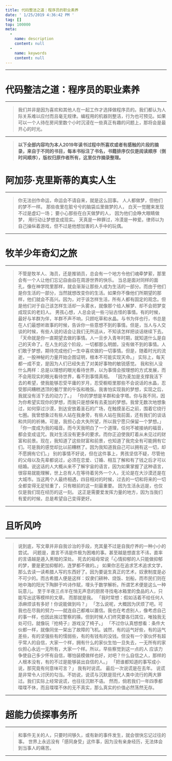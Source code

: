 ```yaml
---
title: 代码整洁之道：程序员的职业素养
date: ' 1/25/2019 4:36:42 PM '
tag: []
top: 100000
meta:
  -
    name: description
    content: null
  -
    name: keywords
    content: null
---
```

----------
# 代码整洁之道：程序员的职业素养

--------

> 我们并非是因为喜欢和其他人在一起工作才选择做程序员的。我们都认为人际关系难以应付而且毫无规律。编程用的机器则整洁，行为也可预见。如果可以一个人待在房间里数个小时沉浸在一些真正有趣的问题上，那将会是最开心的时光。

--------

> **以下全部内容均为本人2019年读书过程中所喜欢或者有感触的片段的摘录，来自于不同的书目，每本书标注了书名，书籍排序仅仅是阅读顺序（倒时间顺序），版权归原作者所有，这里仅作摘录整理。**

# 阿加莎·克里斯蒂的真实人生

--------

> 你无法创作命运，命运会不请自来，就是这么回事。
  人人都做梦，但他们的梦不一样。
  那些夜里在脏兮兮的脑袋瓜里做梦的人，
  白天一觉醒来发现不过是虚幻一场；
  要小心那些在白天做梦的人，
  因为他们会睁大眼睛做梦，
  用行动让梦想变成现实。
  天真是一种罪过，冷漠是一种爱。律师以为自己操纵着游戏，但不过是他想加害的人手中的玩偶。

--------

# 牧羊少年奇幻之旅

--------

> 不管是牧羊人、海员，还是推销员，总会有一个地方令他们魂牵梦萦，那里会有一个人让他们忘记自由自在周游世界的快乐。
  当总是面对同样的面孔，像在神学院里那样，就会渐渐让那些人成为生活的一部分。而由于他们是你生活的一部分，当然就想改变你的生活。如果你不像他们所期望的那样，他们就会不高兴。因为，对于该怎样生活，所有人都有固定的观念。但是他们对于自己该怎样生活却一头雾水，就像那个给人解梦、却不会把梦变成现实的老妇人。
  男孩心想，人总会说一些刁钻古怪的事情。有的时候，最好与羊群为伴，羊群不声不响，只顾吃草和水晶。与书为伴也行，书总是在人们最想听故事的时候，告诉你一些意想不到的事情。但是，当人与人交谈的时候，有些人说的话会让我们无所适从，不知该怎样把谈话继续下去。
「天命就是你一直期望去做的事情。人一旦步入青年时期，就知道什么是自己的天命了。在人生的这个阶段，一切都那么明朗，没有做不到的事情。人们敢于梦想，期待完成他们一生中喜欢做的一切事情。但是，随着时光的流逝，一股神秘的力量开始企图证明，根本不可能实现天命。」
实际上，每天都一成不变，是因为人们已经失去了对美好事物的敏锐感觉。
我和别人没什么两样：总是以理想的眼光看待世界，以为事情会按理想的方式发展，而不会用现实的眼光看待世界，看不到事情真相。
「因为麦加是支撑我活下去的希望，使我能够忍受平庸的岁月，忍受橱柜里那些不会说话的水晶，忍受那间糟糕透顶的餐厅里的午饭和晚饭。我害怕实现我的梦想，实现之后，我就没有活下去的动力了。」
「你的梦想是羊群和金字塔。你与我不同，因为你希望实现你的梦想，而我只是想保有去麦加的梦想。我曾无数次地想象过，如何穿过沙漠，到达安放着圣石的广场，在触摸圣石之前，围着它绕行七圈。我曾想象过有些人站在我身旁，有些人站在我前面，还有我们的谈话和共同的祈祷。可是，我担心会大失所望，所以我宁愿只保留一个梦想。」
「你一度成为我的福音。而今天我明白了一个道理，任何不被接纳的福音，都会变成诅咒。我对生活没有更多的要求。而你正迫使我盯着从未见过的财富和前景。现在，我知道了这些财富和前景，也知道了我完全有可能拥有它们。可是我的感觉却比以前糟糕了。因为我知道我自己可以拥有这一切，却不愿拥有它们。」
别的事情不好说，但在这件事上，男孩坚信不疑，尽管他的父母以及先辈都说过，必须在恋爱、订婚、相互了解和有了钱之后才可以结婚。说这话的人大概从来不了解宇宙的语言，因为如果掌握了这种语言，很容易就能理解，世上总有人在等待着另外一个人，无论是在大沙漠还是在大城市。当这两个人最终相遇，四目相对的时候，过去的一切和将来的一切全都变得无足轻重了，只有眼前的这一刻最重要。
因为生活永远是，也仅仅是我们现在经历的这一刻。
这正是需要爱发挥力量的地方，因为当我们有爱的时候，总是希望自己变得更好。

--------

# 且听风吟

--------

> 说到底，写文章并非自我诊治的手段，充其量不过是自我疗养的一种小小的尝试。
问题是，直言不讳是件极为困难的事。甚至越是想直言不讳，直率的言语越是遁入黑暗的深处。
死去的祖母常说「心情抑郁的人只能做抑郁的梦，要是更加抑郁的，连梦都不做的。」
如果你志在追求艺术追求文学，那么去读一读希腊人写的东西好了。因为要诞生真正的艺术，奴隶制度是必不可少的。而古希腊人便是这样：奴隶们耕种、烧饭、划船，而市民们则在地中海的阳光下陶醉于吟诗作赋，埋头于数学解析。所谓艺术便是这么一种玩意儿。
至于半夜三点半在悄无声息的厨房寻找电冰箱里的食品的人，只能写出这等模样的文章。
而那就是我。
「我时常想：假如活着不给任何人添麻烦该有多好！你说能做到吗？」
「怎么说呢，大概因为厌烦了吧。可我也在尽我的努力——就连自己都难以置信。我也在考虑别人，像考虑自己的事一样，也因此挨过警察的揍。但到时候人们终究要各归其位，唯独我无处可归，就像玩『抢椅子』游戏没了椅子。」
「不过你认真想想看：条件大伙都一样，就像同坐一架出了故障的飞机。诚然，有的运气好些，有的运气差些，有的坚强些有的懦弱些，有的有钱有的没钱。但没有一个家伙怀有超乎常人的自信，大家一个样，拥有什么的家伙生怕一旦失去，一无所有的家伙担心永远一无所有，大家一个样。所以，早些察觉到这一点的人 应该力争使自己多少怀有自信，哪怕装模做样也好，对吧？什么自信之人，那样的人根本没有，有的不过是能够装出自信的人。」
「把谁都知道的事写成小说，那究竟有何意味可言？」
我有时说谎。
最后一次说谎是在去年。
说谎是非常令人讨厌的勾当。不妨说，说谎与沉默是现代人类中流行的两大罪过。我们实际上经常说谎，也往往沉默不语。
然而，倘若我们一年四季都喋喋不休，而且喋喋不休的无不真实，那么真实的价值必然荡然无存。

--------

# 超能力侦探事务所

--------

> 和事件无关的人，只要时间够久，或有新的事件发生，就会很快忘记过往的事。
世界上永远没有「感同身受」这件事，因为没有亲身经历，无法体会到当事人的痛苦。

--------